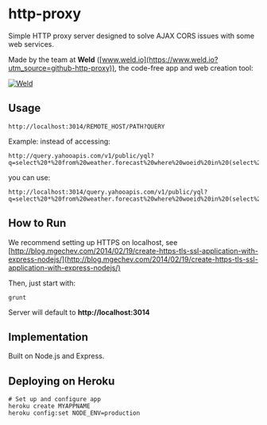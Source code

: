 # http-proxy

Simple HTTP proxy server designed to solve AJAX CORS issues with some web services.

Made by the team at **Weld** ([www.weld.io](https://www.weld.io?utm_source=github-http-proxy)), the code-free app and web creation tool:

[![Weld](https://s3-eu-west-1.amazonaws.com/weld-social-and-blog/gif/weld_explained.gif)](https://www.weld.io?utm_source=github-http-proxy)


## Usage

	http://localhost:3014/REMOTE_HOST/PATH?QUERY

Example: instead of accessing:

	http://query.yahooapis.com/v1/public/yql?q=select%20*%20from%20weather.forecast%20where%20woeid%20in%20(select%20woeid%20from%20geo.places(1)%20where%20text%3D%22stockholm%22)&format=json

you can use:

	http://localhost:3014/query.yahooapis.com/v1/public/yql?q=select%20*%20from%20weather.forecast%20where%20woeid%20in%20(select%20woeid%20from%20geo.places(1)%20where%20text%3D%22stockholm%22)&format=json


## How to Run

We recommend setting up HTTPS on localhost, see [http://blog.mgechev.com/2014/02/19/create-https-tls-ssl-application-with-express-nodejs/](http://blog.mgechev.com/2014/02/19/create-https-tls-ssl-application-with-express-nodejs/)

Then, just start with:

	grunt

Server will default to **http://localhost:3014**


## Implementation

Built on Node.js and Express.


## Deploying on Heroku

	# Set up and configure app
	heroku create MYAPPNAME
	heroku config:set NODE_ENV=production
